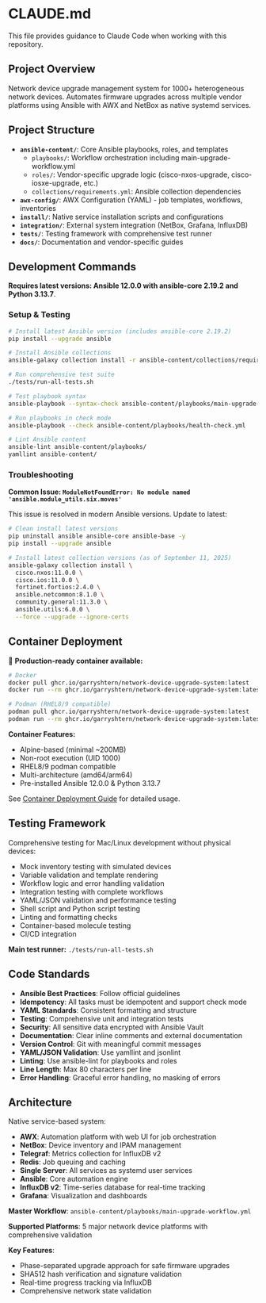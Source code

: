 # CLAUDE.md

This file provides guidance to Claude Code when working with this repository.

## Project Overview

Network device upgrade management system for 1000+ heterogeneous network devices. Automates firmware upgrades across multiple vendor platforms using Ansible with AWX and NetBox as native systemd services.

## Project Structure

- **`ansible-content/`**: Core Ansible playbooks, roles, and templates
  - `playbooks/`: Workflow orchestration including main-upgrade-workflow.yml
  - `roles/`: Vendor-specific upgrade logic (cisco-nxos-upgrade, cisco-iosxe-upgrade, etc.)
  - `collections/requirements.yml`: Ansible collection dependencies
- **`awx-config/`**: AWX Configuration (YAML) - job templates, workflows, inventories
- **`install/`**: Native service installation scripts and configurations
- **`integration/`**: External system integration (NetBox, Grafana, InfluxDB)
- **`tests/`**: Testing framework with comprehensive test runner
- **`docs/`**: Documentation and vendor-specific guides

## Development Commands

**Requires latest versions: Ansible 12.0.0 with ansible-core 2.19.2 and Python 3.13.7**.

### Setup & Testing

```bash
# Install latest Ansible version (includes ansible-core 2.19.2)
pip install --upgrade ansible

# Install Ansible collections
ansible-galaxy collection install -r ansible-content/collections/requirements.yml --force

# Run comprehensive test suite
./tests/run-all-tests.sh

# Test playbook syntax
ansible-playbook --syntax-check ansible-content/playbooks/main-upgrade-workflow.yml

# Run playbooks in check mode
ansible-playbook --check ansible-content/playbooks/health-check.yml

# Lint Ansible content
ansible-lint ansible-content/playbooks/
yamllint ansible-content/
```

### Troubleshooting

**Common Issue: `ModuleNotFoundError: No module named 'ansible.module_utils.six.moves'`**

This issue is resolved in modern Ansible versions. Update to latest:

```bash
# Clean install latest versions
pip uninstall ansible ansible-core ansible-base -y
pip install --upgrade ansible

# Install latest collection versions (as of September 11, 2025)
ansible-galaxy collection install \
  cisco.nxos:11.0.0 \
  cisco.ios:11.0.0 \
  fortinet.fortios:2.4.0 \
  ansible.netcommon:8.1.0 \
  community.general:11.3.0 \
  ansible.utils:6.0.0 \
  --force --upgrade --ignore-certs
```

## Container Deployment

🐳 **Production-ready container available:**

```bash
# Docker
docker pull ghcr.io/garryshtern/network-device-upgrade-system:latest
docker run --rm ghcr.io/garryshtern/network-device-upgrade-system:latest help

# Podman (RHEL8/9 compatible)
podman pull ghcr.io/garryshtern/network-device-upgrade-system:latest
podman run --rm ghcr.io/garryshtern/network-device-upgrade-system:latest
```

**Container Features:**
- Alpine-based (minimal ~200MB)
- Non-root execution (UID 1000)
- RHEL8/9 podman compatible
- Multi-architecture (amd64/arm64)
- Pre-installed Ansible 12.0.0 & Python 3.13.7

See [Container Deployment Guide](docs/container-deployment.md) for detailed usage.

## Testing Framework

Comprehensive testing for Mac/Linux development without physical devices:

- Mock inventory testing with simulated devices
- Variable validation and template rendering
- Workflow logic and error handling validation
- Integration testing with complete workflows
- YAML/JSON validation and performance testing
- Shell script and Python script testing
- Linting and formatting checks
- Container-based molecule testing
- CI/CD integration

**Main test runner:** `./tests/run-all-tests.sh`

## Code Standards

- **Ansible Best Practices**: Follow official guidelines
- **Idempotency**: All tasks must be idempotent and support check mode
- **YAML Standards**: Consistent formatting and structure
- **Testing**: Comprehensive unit and integration tests
- **Security**: All sensitive data encrypted with Ansible Vault
- **Documentation**: Clear inline comments and external documentation
- **Version Control**: Git with meaningful commit messages
- **YAML/JSON Validation**: Use yamllint and jsonlint
- **Linting**: Use ansible-lint for playbooks and roles
- **Line Length**: Max 80 characters per line
- **Error Handling**: Graceful error handling, no masking of errors

## Architecture

Native service-based system:
- **AWX**: Automation platform with web UI for job orchestration
- **NetBox**: Device inventory and IPAM management
- **Telegraf**: Metrics collection for InfluxDB v2
- **Redis**: Job queuing and caching
- **Single Server**: All services as systemd user services
- **Ansible**: Core automation engine
- **InfluxDB v2**: Time-series database for real-time tracking
- **Grafana**: Visualization and dashboards

**Master Workflow**: `ansible-content/playbooks/main-upgrade-workflow.yml`

**Supported Platforms**: 5 major network device platforms with comprehensive validation

**Key Features**:
- Phase-separated upgrade approach for safe firmware upgrades
- SHA512 hash verification and signature validation
- Real-time progress tracking via InfluxDB
- Comprehensive network state validation